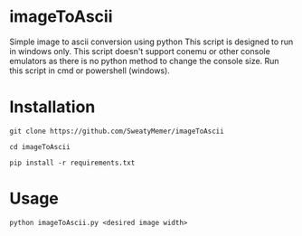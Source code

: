 # imageToAscii
Simple image to ascii conversion using python
This script is designed to run in windows only. This script doesn't support conemu or other console emulators as there is no python method to change the console size. Run this script in cmd or powershell (windows).

# Installation

`git clone https://github.com/SweatyMemer/imageToAscii`

`cd imageToAscii`

`pip install -r requirements.txt`

# Usage
`python imageToAscii.py <desired image width>`
